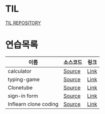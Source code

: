 # TIL
[TIL REPOSITORY](https://github.com/une9/TIL)

# 연습목록

| 이름 | 소스코드 | 링크 |
| - | - | - |
| calculator | [Source](https://github.com/une9/calculator) | [Link](https://une9.github.io/calculator) |
| typing-game | [Source](https://github.com/une9/typing-game) | [Link](https://une9.github.io/typing-game) |
| Clonetube | [Source](https://github.com/une9/Clonetube) | [Link](https://une9.github.io/Clonetube) |
| sign-in form | [Source](https://github.com/une9/sign-in-form) | [Link](https://une9.github.io/sign-in-form) |
| Inflearn clone coding | [Source](https://github.com/une9/inflearnclonecoding) | [Link](https://une9.github.io/InflearnCloneCoding) |
